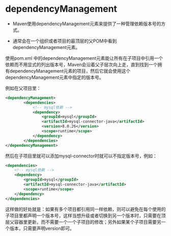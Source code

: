 # dependencyManagement



* Maven使用dependencyManagement元素来提供了一种管理依赖版本号的方式。

* 通常会在一个组织或者项目的最顶层的父POM中看到dependencyManagement元素。



使用pom.xml 中的dependencyManagement元素能让所有在子项目中引用一个依赖而不用显式的列出版本号，Maven会沿着父子层次向上走，直到找到一个拥有dependencyManagement元素的项目，然后它就会使用这个dependencyManagement元素中指定的版本号。



例如在父项目里：

```xml
<dependencyManagement>
        <dependencies>
            <!-- mysql依赖 -->
            <dependency>
                <groupId>mysql</groupId>
                <artifactId>mysql-connector-java</artifactId>
                <version>8.0.26</version>
                <scope>runtime</scope>
            </dependency>
		</dependencies>
</dependencyManagement>
```

然后在子项目里就可以添加mysql-connector时就可以不指定版本号，例如：

``` xml
<dependencies>
    <!-- mysql依赖 -->
    <dependency>
        <groupId>mysql</groupId>
        <artifactId>mysql-connector-java</artifactId>
        <scope>runtime</scope>
    </dependency>
</dependencies>
```



这样做的好处就是：如果有多个项目都引用同一样依赖，则可以避免在每个使用的子项目里都声明一个版本号，这样当想升级或者切换到另一个版本时，只需要在顶层父容器里更新，而不需要一个一个子项目的修改；另外如果某个子项目需要另一个版本，只需要声明version即可。